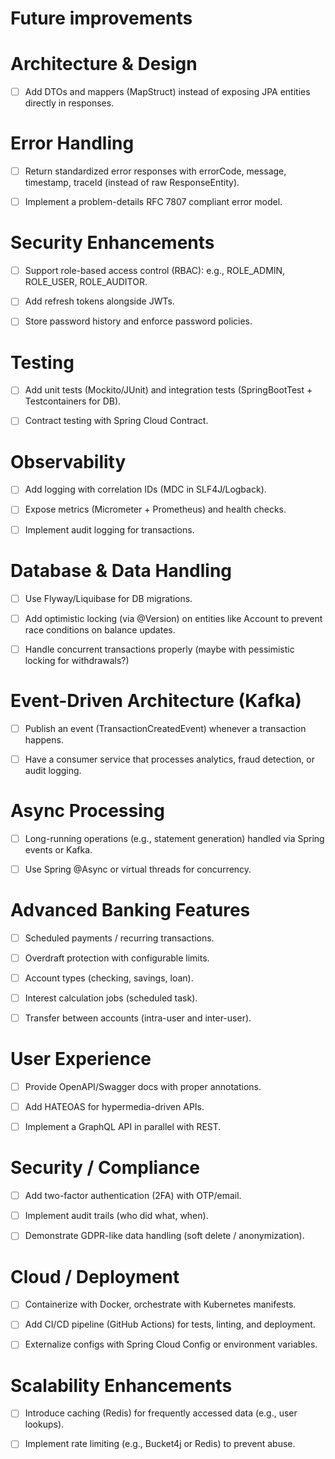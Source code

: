 # Future improvements

# Architecture & Design

- [ ] Add DTOs and mappers (MapStruct) instead of exposing JPA entities directly in responses.

# Error Handling

- [ ] Return standardized error responses with errorCode, message, timestamp, traceId (instead of raw ResponseEntity).

- [ ] Implement a problem-details RFC 7807 compliant error model.

# Security Enhancements

- [ ] Support role-based access control (RBAC): e.g., ROLE_ADMIN, ROLE_USER, ROLE_AUDITOR.

- [ ] Add refresh tokens alongside JWTs.

- [ ] Store password history and enforce password policies.

# Testing

- [ ] Add unit tests (Mockito/JUnit) and integration tests (SpringBootTest + Testcontainers for DB).

- [ ] Contract testing with Spring Cloud Contract.

# Observability

- [ ] Add logging with correlation IDs (MDC in SLF4J/Logback).

- [ ] Expose metrics (Micrometer + Prometheus) and health checks.

- [ ] Implement audit logging for transactions.

# Database & Data Handling

- [ ] Use Flyway/Liquibase for DB migrations.

- [ ] Add optimistic locking (via @Version) on entities like Account to prevent race conditions on balance updates.

- [ ] Handle concurrent transactions properly (maybe with pessimistic locking for withdrawals?)

# Event-Driven Architecture (Kafka)

- [ ] Publish an event (TransactionCreatedEvent) whenever a transaction happens.

- [ ] Have a consumer service that processes analytics, fraud detection, or audit logging.

# Async Processing

- [ ] Long-running operations (e.g., statement generation) handled via Spring events or Kafka.

- [ ] Use Spring @Async or virtual threads for concurrency.

# Advanced Banking Features

- [ ] Scheduled payments / recurring transactions.

- [ ] Overdraft protection with configurable limits.

- [ ] Account types (checking, savings, loan).

- [ ] Interest calculation jobs (scheduled task).

- [ ] Transfer between accounts (intra-user and inter-user).

# User Experience

- [ ] Provide OpenAPI/Swagger docs with proper annotations.

- [ ] Add HATEOAS for hypermedia-driven APIs.

- [ ] Implement a GraphQL API in parallel with REST.

# Security / Compliance

- [ ] Add two-factor authentication (2FA) with OTP/email.

- [ ] Implement audit trails (who did what, when).

- [ ] Demonstrate GDPR-like data handling (soft delete / anonymization).

# Cloud / Deployment

- [ ] Containerize with Docker, orchestrate with Kubernetes manifests.

- [ ] Add CI/CD pipeline (GitHub Actions) for tests, linting, and deployment.

- [ ] Externalize configs with Spring Cloud Config or environment variables.

# Scalability Enhancements

- [ ] Introduce caching (Redis) for frequently accessed data (e.g., user lookups).

- [ ] Implement rate limiting (e.g., Bucket4j or Redis) to prevent abuse.
